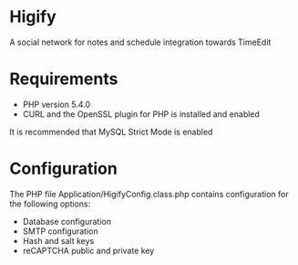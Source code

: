 Higify
============================
A social network for notes and schedule integration towards TimeEdit


Requirements
============================
- PHP version 5.4.0
- CURL and the OpenSSL plugin for PHP is installed and enabled

It is recommended that MySQL Strict Mode is enabled

Configuration
============================
The PHP file Application/HigifyConfig.class.php contains configuration for the following options:
- Database configuration
- SMTP configuration
- Hash and salt keys
- reCAPTCHA public and private key
